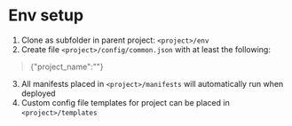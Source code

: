 Env setup
===================
1. Clone as subfolder in parent project:  `<project>/env`
2. Create file `<project>/config/common.json` with at least the following:

> {"project_name":"<project>"}

3. All manifests placed in `<project>/manifests` will automatically run when deployed
4. Custom config file templates for project can be placed in `<project>/templates`
